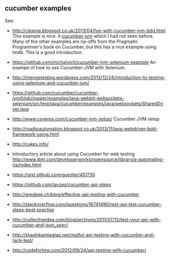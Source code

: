 cucumber examples
-----------------

See:

- http://clearqa.blogspot.co.uk/2013/04/fun-with-cucumber-jvm-bdd.html This example is nice. It [cucumber-jvm](https://github.com/cucumber/cucumber-jvm) which I had not seen before. Many of the other examples are rip-offs from the Pragmatic Programmer's book on Cucumber, but this has a nice example using Imdb. This is a good introduction.
- https://github.com/michalvich/cucumber-jvm-selenium-example An exampe of how to use Cucumber-JVM with Selenium.
- http://intensetesting.wordpress.com/2013/12/24/introduction-to-testing-using-selenium-and-cucumber-jvm/
- https://github.com/cucumber/cucumber-jvm/blob/master/examples/java-webbit-websockets-selenium/src/test/java/cucumber/examples/java/websockets/SharedDriver.java
- http://www.coveros.com/cucumber-jvm-setup/ Cucumber JVM setup
- http://roadtoautomation.blogspot.co.uk/2013/11/java-webdriver-bdd-framework-using.html

- http://cukes.info/
- Introductory article about using Cucumber for web testing http://www.ibm.com/developerworks/opensource/library/a-automating-ria/index.html
- https://gist.github.com/guenter/451730
- https://github.com/jayzes/cucumber-api-steps
- http://gregbee.ch/blog/effective-api-testing-with-cucumber
- http://stackoverflow.com/questions/16741490/rest-api-test-cucumber-steps-best-practise
- http://collectiveidea.com/blog/archives/2011/07/12/test-your-api-with-cucumber-and-json_spec/
- http://shashikantjagtap.net/restful-api-testing-with-cucumber-and-rack-test/
- http://codeforhire.com/2012/09/24/api-testing-with-cucumber/
